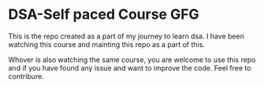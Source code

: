 # DSA-Self paced Course GFG
<p>
  This is the repo created as a part of my journey to learn dsa. I have been watching this course and mainting this repo as a part of this. 
</p>
<p>
  Whover is also watching the same course, you are welcome to use this repo and if you have found any issue and want to improve the code. Feel free to contribure.
</p>
